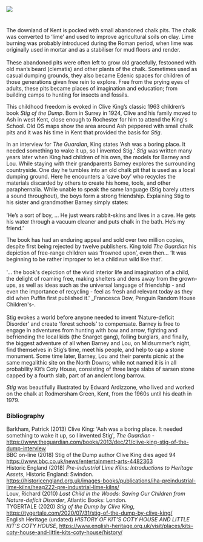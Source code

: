 <a href="https://dev.visual-essays.app"><img src="https://dev-visual-essays.netlify.app/images/ve-button.png"></a>
<param ve-config title="Chalk pits, Ash and 'Stig of the Dump'" author="Peter Vujakovic" layout="vtl" banner="https://upload.wikimedia.org/wikipedia/commons/thumb/6/6d/Kit%27s_Coty%2C_Kent.jpg/1024px-Kit%27s_Coty%2C_Kent.jpg" description="Ash in West Kent inspired the story of 'Stig of the Dump'.>

<param ve-entity eid="Q4804335" aliases="Ash">

# 

The downland of Kent is pocked with small abandoned chalk pits. The chalk was converted to ‘lime’ and used to improve agricultural soils on clay. Lime burning was probably introduced during the Roman period, when lime was originally used in mortar and as a stabiliser for mud floors and render.
<br><br>
These abandoned pits were often left to grow old gracefully, festooned with old man’s beard (clematis) and other plants of the chalk. Sometimes used as casual dumping grounds, they also became Edenic spaces for children of those generations given free rein to explore. Free from the prying eyes of adults, these pits became places of imagination and education; from building camps to hunting for insects and fossils.
<param ve-image url="https://upload.wikimedia.org/wikipedia/commons/0/0e/%27A_Close_View_in_a_Chalk_Pit_at_Upper_Deal_in_Kent%27_%28Bray_album%29_RMG_PT2036.tiff" label="A Close View in a Chalk Pit at Upper Deal in Kent, Bray Album" attribution="Gabriel Bray, Public domain, Royal Museums Greenwich via Wikimedia Commons">

This childhood freedom is evoked in Clive King’s classic 1963 children’s book _Stig of the Dump_. Born in Surrey in 1924, Clive and his family moved to Ash in west Kent, close enough to Rochester for him to attend the King's School. Old OS maps show the area around Ash peppered with small chalk pits and it was his time in Kent that provided the basis for _Stig_.
<param ve-image url="https://upload.wikimedia.org/wikipedia/commons/f/f3/King%27s_School%2C_Rochester_-_geograph.org.uk_-_1845334.jpg" label="King's School, Rochester" attribution="N Chadwick, via Wikimedia Commons" license="CC BY-SA 2.0">

In an interview for _The Guardian_, King states 'Ash was a boring place. It needed something to wake it up, so I invented Stig.' _Stig_ was written many years later when King had children of his own, the models for Barney and Lou. While staying with their grandparents Barney explores the surrounding countryside. One day he tumbles into an old chalk pit that is used as a local dumping ground. Here he encounters a ‘cave boy’ who recycles the materials discarded by others to create his home, tools, and other paraphernalia. While unable to speak the same language (Stig barely utters a sound throughout), the boys form a strong friendship. Explaining Stig to his sister and grandmother Barney simply states:
<br><br>
‘He’s a sort of boy, … He just wears rabbit-skins and lives in a cave. He gets his water through a vacuum cleaner and puts chalk in the bath. He’s my friend.’
<param ve-image url="https://stor.artstor.org/stor/a86fc780-7720-40a8-96ec-b6e2b493ab11" label="Stig of the Dump" attribution="Illustration by Heather Dawson, designed for Kent Maps Online">

The book has had an enduring appeal and sold over two million copies, despite first being rejected by twelve publishers. King told _The Guardian_ his depiction of free-range children was ‘frowned upon’, even then… ‘It was beginning to be rather improper to let a child run wild like that’. 
<br><br>
'… the book's depiction of the vivid interior life and imagination of a child, the delight of roaming free, making shelters and dens away from the grown-ups, as well as ideas such as the universal language of friendship - and even the importance of recycling - feel as fresh and relevant today as they did when Puffin first published it.' _Francesca Dow, Penguin Random House Children's-.
<br><br>
Stig evokes a world before anyone needed to invent ‘Nature-deficit Disorder’ and create ‘forest schools’ to compensate. Barney is free to engage in adventures from hunting with bow and arrow,  fighting and befriending the local kids (the Snarget gang), foiling burglars, and finally, the biggest adventure of all when Barney and Lou, on Midsummer’s night, find themselves in Stig’s time, meet his people, and help to cap a stone monument. Some time later, Barney, Lou and their parents picnic at the same megalithic site on the North Downs; while not named it is in all probability Kit’s Coty House, consisting of three large slabs of sarsen stone capped by a fourth slab, part of an ancient long barrow. 
<param ve-image url="https://upload.wikimedia.org/wikipedia/commons/thumb/a/ad/Kit%27s_Coty_House_05.jpg/1024px-Kit%27s_Coty_House_05.jpg" label="Kit's Coty House" attribution="Simon Burchell, via Wikimedia Commons" license="CC BY-SA 4.0">

_Stig_ was beautifully illustrated by Edward Ardizzone, who lived and worked on the chalk at Rodmersham Green, Kent, from the 1960s until his death in 1979. 
<param ve-image url="https://upload.wikimedia.org/wikipedia/commons/b/bf/Edward_Ardizzone_-_Official_War_Artist_Art.IWMARTLD4056.jpg" label="Edward Ardizzone, official war artist" attribution="Henry Carr, Public domain, via Wikimedia Commons">

### Bibliography 

Barkham, Patrick (2013) Clive King: 'Ash was a boring place. It needed something to wake it up, so I invented Stig', _The Guardian_ - https://www.theguardian.com/books/2013/dec/21/clive-king-stig-of-the-dump-interview   
BBC on-line (2018) Stig of the Dump author Clive King dies aged 94 https://www.bbc.co.uk/news/entertainment-arts-4482363   
Historic England (2018) _Pre-industrial Lime Kilns: Introductions to Heritage Assets_, Historic England: Swindon.   
 https://historicengland.org.uk/images-books/publications/iha-preindustrial-lime-kilns/heag222-pre-industrial-lime-kilns/   
Louv, Richard (2010) _Last Child in the Woods: Saving Our Children from Nature-deficit Disorder_, Atlantic Books: London.   
TYGERTALE (2020) _Stig of the Dump by Clive King_, https://tygertale.com/2020/07/31/stig-of-the-dump-by-clive-king/   
English Heritage (undated) _HISTORY OF KIT’S COTY HOUSE AND LITTLE KIT’S COTY HOUSE_, https://www.english-heritage.org.uk/visit/places/kits-coty-house-and-little-kits-coty-house/history/

